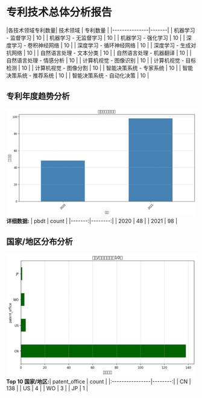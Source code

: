 # 专利技术总体分析报告
|各技术领域专利数量| 技术领域           |   专利数量 |
|---------------|-------|
| 机器学习 - 监督学习    |     10 |
| 机器学习 - 无监督学习   |     10 |
| 机器学习 - 强化学习    |     10 |
| 深度学习 - 卷积神经网络  |     10 |
| 深度学习 - 循环神经网络  |     10 |
| 深度学习 - 生成对抗网络  |     10 |
| 自然语言处理 - 文本分类  |     10 |
| 自然语言处理 - 机器翻译  |     10 |
| 自然语言处理 - 情感分析  |     10 |
| 计算机视觉 - 图像识别   |     10 |
| 计算机视觉 - 目标检测   |     10 |
| 计算机视觉 - 图像分割   |     10 |
| 智能决策系统 - 专家系统  |     10 |
| 智能决策系统 - 推荐系统  |     10 |
| 智能决策系统 - 自动化决策 |     10 |

## 专利年度趋势分析
![趋势图](year_count.png)
**详细数据:**
|   pbdt |   count |
|-------:|--------:|
|   2020 |      48 |
|   2021 |      98 |

## 国家/地区分布分析
![趋势图](country_count.png)
**Top 10 国家/地区:**| patent_office   |   count |
|:----------------|--------:|
| CN              |     138 |
| US              |       4 |
| WO              |       3 |
| JP              |       1 |